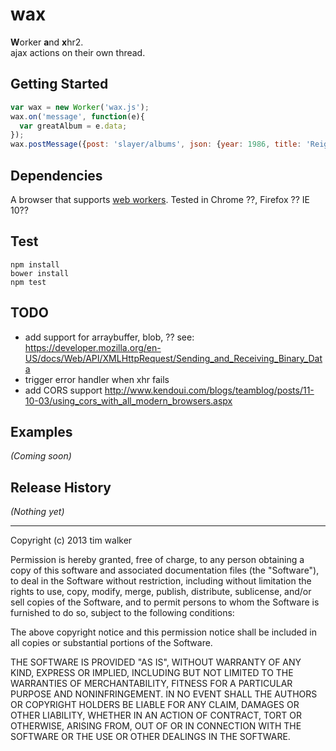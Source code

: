 # wax

**W**orker **a**nd **x**hr2.  
ajax actions on their own thread.

## Getting Started

```javascript
var wax = new Worker('wax.js');
wax.on('message', function(e){
  var greatAlbum = e.data;
});
wax.postMessage({post: 'slayer/albums', json: {year: 1986, title: 'Reign in Blood'}});
```

## Dependencies
A browser that supports [web workers](http://caniuse.com/#feat=webworkers). 
Tested in Chrome ??, Firefox ?? IE 10??


## Test
`npm install`  
`bower install`  
`npm test`  

## TODO
 
 * add support for arraybuffer, blob, ??
    see: https://developer.mozilla.org/en-US/docs/Web/API/XMLHttpRequest/Sending_and_Receiving_Binary_Data
 * trigger error handler when xhr fails
 * add CORS support 
    http://www.kendoui.com/blogs/teamblog/posts/11-10-03/using_cors_with_all_modern_browsers.aspx


## Examples
_(Coming soon)_

## Release History
_(Nothing yet)_

-----------------------------

Copyright (c) 2013 tim walker

Permission is hereby granted, free of charge, to any person
obtaining a copy of this software and associated documentation
files (the "Software"), to deal in the Software without
restriction, including without limitation the rights to use,
copy, modify, merge, publish, distribute, sublicense, and/or sell
copies of the Software, and to permit persons to whom the
Software is furnished to do so, subject to the following
conditions:

The above copyright notice and this permission notice shall be
included in all copies or substantial portions of the Software.

THE SOFTWARE IS PROVIDED "AS IS", WITHOUT WARRANTY OF ANY KIND,
EXPRESS OR IMPLIED, INCLUDING BUT NOT LIMITED TO THE WARRANTIES
OF MERCHANTABILITY, FITNESS FOR A PARTICULAR PURPOSE AND
NONINFRINGEMENT. IN NO EVENT SHALL THE AUTHORS OR COPYRIGHT
HOLDERS BE LIABLE FOR ANY CLAIM, DAMAGES OR OTHER LIABILITY,
WHETHER IN AN ACTION OF CONTRACT, TORT OR OTHERWISE, ARISING
FROM, OUT OF OR IN CONNECTION WITH THE SOFTWARE OR THE USE OR
OTHER DEALINGS IN THE SOFTWARE.
